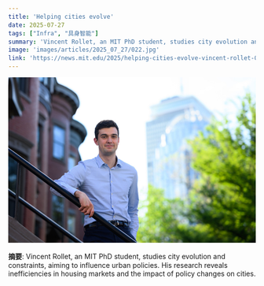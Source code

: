 ```yaml
---
title: 'Helping cities evolve'
date: 2025-07-27
tags: ["Infra", "具身智能"]
summary: 'Vincent Rollet, an MIT PhD student, studies city evolution and constraints, aiming to influence urban policies. His research reveals inefficiencies in housing markets and the impact of policy changes on cities.'
image: 'images/articles/2025_07_27/022.jpg'
link: 'https://news.mit.edu/2025/helping-cities-evolve-vincent-rollet-0717'
---
```

![Helping cities evolve](images/articles/2025_07_27/022.jpg)

**摘要**: Vincent Rollet, an MIT PhD student, studies city evolution and constraints, aiming to influence urban policies. His research reveals inefficiencies in housing markets and the impact of policy changes on cities.
